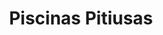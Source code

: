 ---
title: "Piscinas Pitiusas"
url: /santa-gertrudis-de-fruitera/piscinas-pitiusas/
shop: piscina
---